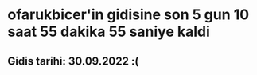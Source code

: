 # ofarukbicer'in gidisine son 5 gun 10 saat 55 dakika 55 saniye kaldi

## Gidis tarihi: 30.09.2022 :(